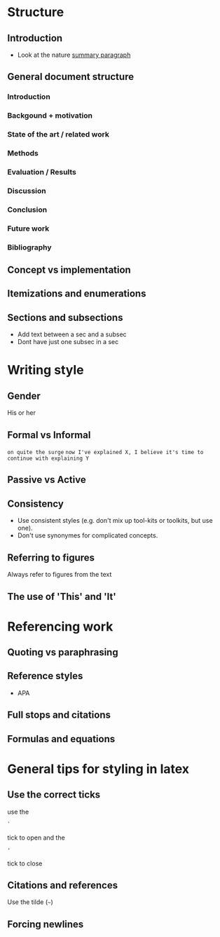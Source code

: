 # Structure

## Introduction
- Look at the nature [summary paragraph](http://www.cbs.umn.edu/sites/default/files/public/downloads/Annotated_Nature_abstract.pdf)

## General document structure
### Introduction
### Backgound + motivation
### State of the art / related work
### Methods
### Evaluation / Results
### Discussion
### Conclusion
### Future work
### Bibliography

## Concept vs implementation

## Itemizations and enumerations

## Sections and subsections
- Add text between a sec and a subsec
- Dont have just one subsec in a sec

# Writing style

## Gender
His or her

## Formal vs Informal
`on quite the surge`
`now I've explained X, I believe it's time to continue with explaining Y`

## Passive vs Active

## Consistency
- Use consistent styles (e.g. don't mix up tool-kits or toolkits, but use one).
- Don't use synonymes for complicated concepts.

## Referring to figures
Always refer to figures from the text

## The use of 'This' and 'It'

# Referencing work

## Quoting vs paraphrasing

## Reference styles
- APA

## Full stops and citations

## Formulas and equations

# General tips for styling in latex

## Use the correct ticks
use the 
```
`
```
tick to open and the 
```
'
``` 
tick to close

## Citations and references
Use the tilde (`~`)

## Forcing newlines

